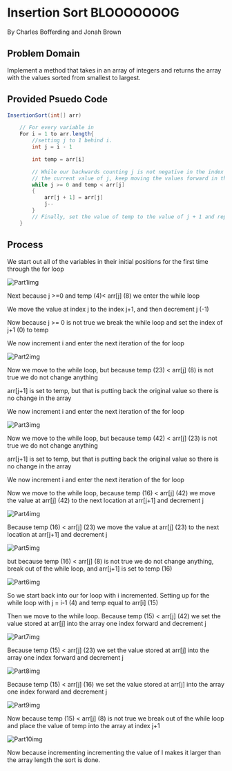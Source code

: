 ﻿# Insertion Sort BLOOOOOOOG

By Charles Bofferding and Jonah Brown

## Problem Domain

Implement a method that takes in an array of integers and returns the array with the values sorted from smallest to largest.

## Provided Psuedo Code

``` cs
InsertionSort(int[] arr)

    // For every variable in 
    For i = 1 to arr.length{ 
        //setting j to 1 behind i.
        int j = i - 1

        int temp = arr[i]

        // While our backwards counting j is not negative in the index and the temp variable is lesser than 
        // the current value of j, keep moving the values forward in the line.
        while j >= 0 and temp < arr[j]
        {
            arr[j + 1] = arr[j]
            j--
        }
        // Finally, set the value of temp to the value of j + 1 and repeat the loop.
    }

``` 

## Process

We start out all of the variables in their initial positions for the first time through the for loop

![Part1img](./Part1img.PNG)

Next because j >=0 and temp (4)< arr[j] (8) we enter the while loop

We move the value at index j to the index j+1, and then decrement j (-1)

Now because j >= 0 is not true we break the while loop and set the index of j+1 (0) to temp

We now increment i and enter the next iteration of the for loop

![Part2img](./Part2img.PNG)

Now we move to the while loop, but because temp (23) < arr[j] (8) is not true we do not change anything

arr[j+1] is set to temp, but that is putting back the original value so there is no change in the array

We now increment i and enter the next iteration of the for loop

![Part3img](./Part3img.PNG)

Now we move to the while loop, but because temp (42) < arr[j] (23) is not true we do not change anything

arr[j+1] is set to temp, but that is putting back the original value so there is no change in the array

We now increment i and enter the next iteration of the for loop

Now we move to the while loop, because temp (16) < arr[j] (42) we move the value at arr[j] (42) to the next location at arr[j+1] and decrement j

![Part4img](./Part4img.PNG)

Because temp (16) < arr[j] (23) we move the value at arr[j] (23) to the next location at arr[j+1] and decrement j

![Part5img](./Part5img.PNG)

but because temp (16) < arr[j] (8) is not true we do not change anything, break out of the while loop, and arr[j+1] is set to temp (16)

![Part6img](./Part6img.PNG)


So we start back into our for loop with i incremented. Setting up for the while loop with j = i-1 (4) and temp equal to arr[i] (15)

Then we move to the while loop. Because temp (15) < arr[j] (42) we set the value stored at arr[j] into the array one index forward and decrement j

![Part7img](./Part7img.PNG)

Because temp (15) < arr[j] (23) we set the value stored at arr[j] into the array one index forward and decrement j

![Part8img](./Part8img.PNG)


Because temp (15) < arr[j] (16) we set the value stored at arr[j] into the array one index forward and decrement j

![Part9img](./Part9img.PNG)

Now because temp (15) < arr[j] (8) is not true we break out of the while loop and place the value of temp into the array at index j+1

![Part10img](./Part10img.PNG)

Now because incrementing incrementing the value of I makes it larger than the array length the sort is done.